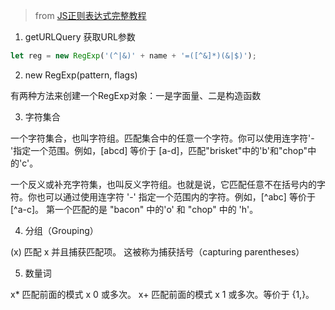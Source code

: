 
> from [JS正则表达式完整教程](https://juejin.im/post/5965943ff265da6c30653879#comment)


1. getURLQuery 获取URL参数

```javascript
let reg = new RegExp('(^|&)' + name + '=([^&]*)(&|$)');
```

2. new RegExp(pattern, flags) 

有两种方法来创建一个RegExp对象：一是字面量、二是构造函数

3. 字符集合

一个字符集合，也叫字符组。匹配集合中的任意一个字符。你可以使用连字符'-'指定一个范围。例如，[abcd] 等价于 [a-d]，匹配"brisket"中的'b'和"chop"中的'c'。

一个反义或补充字符集，也叫反义字符组。也就是说，它匹配任意不在括号内的字符。你也可以通过使用连字符 '-' 指定一个范围内的字符。例如，[^abc] 等价于 [^a-c]。 第一个匹配的是 "bacon" 中的'o' 和 "chop" 中的 'h'。

4. 分组（Grouping）

(x) 匹配 x 并且捕获匹配项。 这被称为捕获括号（capturing parentheses）

5. 数量词

x* 匹配前面的模式 x 0 或多次。
x+ 匹配前面的模式 x 1 或多次。等价于 {1,}。




